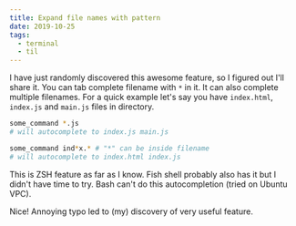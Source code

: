 ```yaml
---
title: Expand file names with pattern 
date: 2019-10-25
tags:
  - terminal
  - til
---
```


I have just randomly discovered this awesome feature, so I figured out I'll share it. You can tab complete filename with `*` in it. It can also complete multiple filenames. For a quick example let's say you have `index.html`, `index.js` and `main.js` files in directory.

```bash
some_command *.js
# will autocomplete to index.js main.js

some_command ind*x.* # "*" can be inside filename
# will autocomplete to index.html index.js
```

This is ZSH feature as far as I know. Fish shell probably also has it but I didn't have time to try. Bash can't do this autocompletion (tried on Ubuntu VPC).

Nice! Annoying typo led to (my) discovery of very useful feature.
